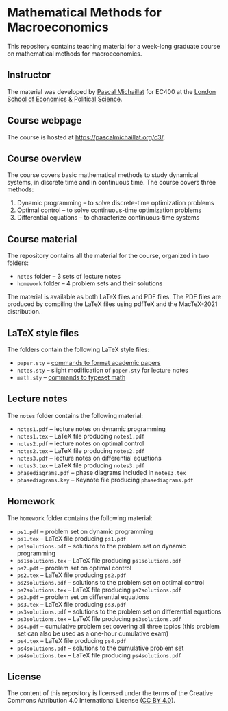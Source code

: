 # Mathematical Methods for Macroeconomics

This repository contains teaching material for a week-long graduate course on mathematical methods for macroeconomics. 

## Instructor

The material was developed by [Pascal Michaillat](https://pascalmichaillat.org/) for EC400 at the [London School of Economics & Political Science](https://www.lse.ac.uk).

## Course webpage

The course is hosted at https://pascalmichaillat.org/c3/.

## Course overview

The course covers basic mathematical methods to study dynamical systems, in discrete time and in continuous time. The course covers three methods:

1. Dynamic programming – to solve discrete-time optimization problems
2. Optimal control – to solve continuous-time optimization problems
3. Differential equations – to characterize continuous-time systems

## Course material

The repository contains all the material for the course, organized in two folders:

+ `notes` folder – 3 sets of lecture notes
+ `homework` folder – 4 problem sets and their solutions

The material is available as both LaTeX files and PDF files. The PDF files are produced by compiling the LaTeX files using pdfTeX and the MacTeX-2021 distribution.

## LaTeX style files

The folders contain the following LaTeX style files:

+ `paper.sty` – [commands to format academic papers](https://github.com/pmichaillat/latex-paper) 
+ `notes.sty` – slight modification of `paper.sty` for lecture notes
+ `math.sty` – [commands to typeset math](https://github.com/pmichaillat/latex-math)

## Lecture notes

The `notes` folder contains the following material:

+ `notes1.pdf` – lecture notes on dynamic programming
+ `notes1.tex` – LaTeX file producing  `notes1.pdf`
+ `notes2.pdf` – lecture notes on optimal control
+ `notes2.tex` – LaTeX file producing  `notes2.pdf`
+ `notes3.pdf` – lecture notes on differential equations
+ `notes3.tex` – LaTeX file producing  `notes3.pdf`
+ `phasediagrams.pdf` – phase diagrams included in `notes3.tex`
+ `phasediagrams.key` – Keynote file producing `phasediagrams.pdf`

## Homework

The `homework` folder contains the following material:

+ `ps1.pdf` – problem set on dynamic programming
+ `ps1.tex` – LaTeX file producing `ps1.pdf`
+ `ps1solutions.pdf` – solutions to the problem set on dynamic programming
+ `ps1solutions.tex` – LaTeX file producing `ps1solutions.pdf`
+ `ps2.pdf` – problem set on optimal control
+ `ps2.tex` – LaTeX file producing `ps2.pdf`
+ `ps2solutions.pdf` – solutions to the problem set on optimal control
+ `ps2solutions.tex` – LaTeX file producing `ps2solutions.pdf`
+ `ps3.pdf` – problem set on differential equations
+ `ps3.tex` – LaTeX file producing `ps3.pdf`
+ `ps3solutions.pdf` – solutions to the problem set on differential equations
+ `ps3solutions.tex` – LaTeX file producing `ps3solutions.pdf`
+ `ps4.pdf` – cumulative problem set covering all three topics (this problem set can also be used as a one-hour cumulative exam)
+ `ps4.tex` – LaTeX file producing `ps4.pdf`
+ `ps4solutions.pdf` – solutions to the cumulative problem set
+ `ps4solutions.tex` – LaTeX file producing `ps4solutions.pdf`

## License

The content of this repository is licensed under the terms of the Creative Commons Attribution 4.0 International License ([CC BY 4.0](http://creativecommons.org/licenses/by/4.0/)).
